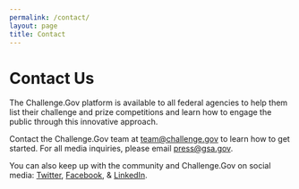 ```yaml
---
permalink: /contact/
layout: page
title: Contact
---
```


# Contact Us

The Challenge.Gov platform is available to all federal agencies to help them list their challenge and prize competitions and learn how to engage the public through this innovative approach.

Contact the Challenge.Gov team at <a href="mailto:team@challenge.gov" target="_blank" class="link">team@challenge.gov</a> to learn how to get started.
For all media inquiries, please email <a href="mailto:press@gsa.gov" target="_blank" class="link">press@gsa.gov</a>.

You can also keep up with the community and Challenge.Gov on social media:
<a href="http://www.twitter.com/challengegov" target="_blank" rel="noopener" class="link">Twitter</a>, <a href="http://www.facebook.com/challengegov" target="_blank" rel="noopener" class="link">Facebook</a>, & <a href="https://www.linkedin.com/company/challengegov/" target="_blank" rel="noopener"  class="link">LinkedIn</a>.
